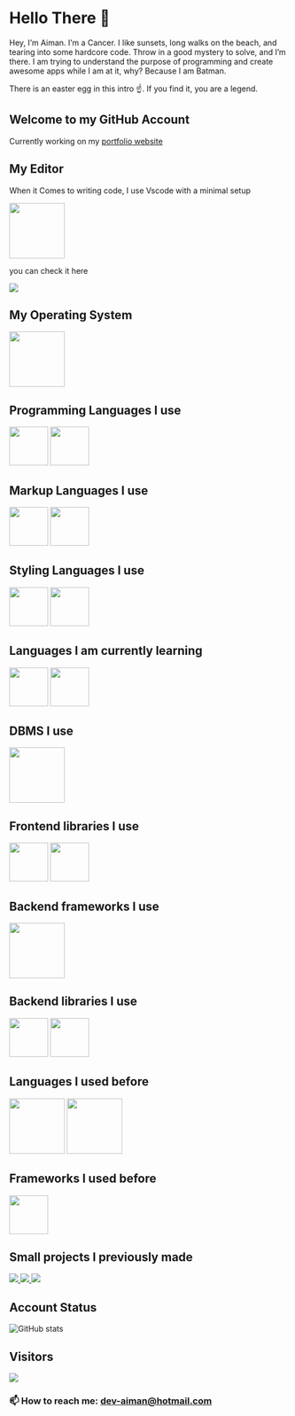 # Hello There 👋
Hey, I’m Aiman. I’m a Cancer. I like sunsets, long walks on the beach, and tearing into some hardcore code. Throw in a good mystery to solve, and I’m there. I am trying to understand the purpose of programming and create awesome apps while I am at it, why? Because I am Batman.


There is an easter egg in this intro ☝️. If you find it, you are a legend.

## Welcome to my GitHub Account

Currently working on my <a href="https://www.ai-eryany.dev">portfolio website</a>


## My Editor
When it Comes to writing code, I use Vscode with a minimal setup

  <img height=100 src="https://cdn.jsdelivr.net/gh/devicons/devicon@latest/icons/vscode/vscode-original.svg" />


you can check it here

<a href="https://github.com/ai-eryany/env.git">
<img src="https://github-readme-stats.vercel.app/api/pin/?username=ai-eryany&repo=env&theme=transparent"/>
</a>

## My Operating System
<img height=100 src="https://cdn.jsdelivr.net/gh/devicons/devicon@latest/icons/linux/linux-original.svg" />


          

## Programming Languages I use

<img height=70 src="https://cdn.jsdelivr.net/gh/devicons/devicon/icons/javascript/javascript-original.svg" /> <img height=70 src="https://cdn.jsdelivr.net/gh/devicons/devicon/icons/typescript/typescript-original.svg" />

## Markup Languages I use
<img height=70 src="https://cdn.jsdelivr.net/gh/devicons/devicon/icons/html5/html5-original.svg" /> <img height=70 src="https://cdn.jsdelivr.net/gh/devicons/devicon@latest/icons/markdown/markdown-original.svg" />


## Styling Languages I use
<img height=70 src="https://cdn.jsdelivr.net/gh/devicons/devicon/icons/css3/css3-original.svg" /> <img height=70 src="https://cdn.jsdelivr.net/gh/devicons/devicon/icons/sass/sass-original.svg" />


## Languages I am currently learning
<img height=70 src="https://cdn.jsdelivr.net/gh/devicons/devicon@latest/icons/elixir/elixir-original.svg" /> <img height=70 src="https://cdn.jsdelivr.net/gh/devicons/devicon@latest/icons/bash/bash-original.svg" />


## DBMS I use
<img height=100 src="https://cdn.jsdelivr.net/gh/devicons/devicon@latest/icons/mongodb/mongodb-plain-wordmark.svg" />



## Frontend libraries I use
<img height=70 src="https://cdn.jsdelivr.net/gh/devicons/devicon@latest/icons/react/react-original-wordmark.svg" /> <img height=70 src="https://cdn.jsdelivr.net/gh/devicons/devicon@latest/icons/tailwindcss/tailwindcss-original.svg" />



## Backend frameworks I use
<img height=100 src="https://cdn.jsdelivr.net/gh/devicons/devicon/icons/nodejs/nodejs-original-wordmark.svg" />



## Backend libraries I use
<img height=70 src="https://cdn.jsdelivr.net/gh/devicons/devicon@latest/icons/express/express-original.svg" /> <img height=70 src="https://cdn.jsdelivr.net/gh/devicons/devicon@latest/icons/mongoose/mongoose-original-wordmark.svg" />


## Languages I used before
<img height=100 src="https://cdn.jsdelivr.net/gh/devicons/devicon@latest/icons/python/python-original-wordmark.svg" /> <img height=100 src="https://cdn.jsdelivr.net/gh/devicons/devicon@latest/icons/java/java-original.svg" />


## Frameworks I used before
<img height=70 src="https://cdn.jsdelivr.net/gh/devicons/devicon@latest/icons/django/django-plain.svg" />



## Small projects I previously made

<a href="https://github.com/ai-eryany/stripe.git">
<img src="https://github-readme-stats.vercel.app/api/pin/?username=ai-eryany&repo=stripe&theme=transparent"/>
</a>

<a href="https://github.com/ai-eryany/pancakeswap.git">
<img src="https://github-readme-stats.vercel.app/api/pin/?username=ai-eryany&repo=pancakeswap&theme=transparent"/>
</a>

<a href="https://github.com/ai-eryany/airvnv.git">
<img src="https://github-readme-stats.vercel.app/api/pin/?username=ai-eryany&repo=airvnv&theme=transparent"/>
</a>



## Account Status

![GitHub stats](https://github-readme-stats.vercel.app/api?username=ai-eryany&show_icons=true&theme=transparent)

## Visitors

<img src="https://profile-counter.glitch.me/ai-eryany/count.svg" />


### 📫 How to reach me: dev-aiman@hotmail.com
